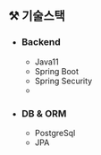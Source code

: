 ## ⚒ 기술스택
* ### Backend
  * Java11
  * Spring Boot
  * Spring Security
  *  

* ### DB & ORM
  * PostgreSql
  * JPA
